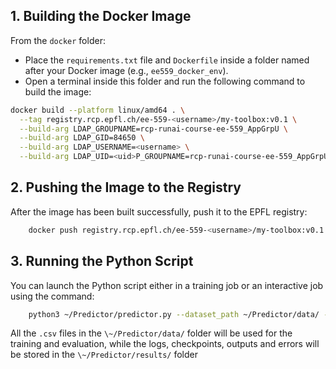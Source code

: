 ## 1. Building the Docker Image

From the `docker` folder:

- Place the `requirements.txt` file and `Dockerfile` inside a folder named after your Docker image (e.g., `ee559_docker_env`).
- Open a terminal inside this folder and run the following command to build the image:

```bash
docker build --platform linux/amd64 . \
  --tag registry.rcp.epfl.ch/ee-559-<username>/my-toolbox:v0.1 \
  --build-arg LDAP_GROUPNAME=rcp-runai-course-ee-559_AppGrpU \
  --build-arg LDAP_GID=84650 \
  --build-arg LDAP_USERNAME=<username> \
  --build-arg LDAP_UID=<uid>P_GROUPNAME=rcp-runai-course-ee-559_AppGrpU --build-arg LDAP_GID=84650 --build-arg LDAP_USERNAME=<username> --build-arg LDAP_UID=<uid>
```

## 2. Pushing the Image to the Registry

After the image has been built successfully, push it to the EPFL registry:

```bash
    docker push registry.rcp.epfl.ch/ee-559-<username>/my-toolbox:v0.1
```


## 3. Running the Python Script

You can launch the Python script either in a training job or an interactive job using the command:

```bash
    python3 ~/Predictor/predictor.py --dataset_path ~/Predictor/data/ --results_path ~/Predictor/results/
```

All the `.csv` files in the `\~/Predictor/data/` folder will be used for the training and evaluation, while the logs, checkpoints, outputs and errors will be stored in the `\~/Predictor/results/` folder